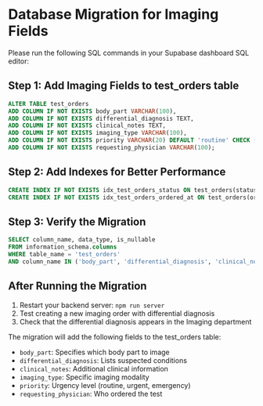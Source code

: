 # Database Migration for Imaging Fields

Please run the following SQL commands in your Supabase dashboard SQL editor:

## Step 1: Add Imaging Fields to test_orders table

```sql
ALTER TABLE test_orders 
ADD COLUMN IF NOT EXISTS body_part VARCHAR(100),
ADD COLUMN IF NOT EXISTS differential_diagnosis TEXT,
ADD COLUMN IF NOT EXISTS clinical_notes TEXT,
ADD COLUMN IF NOT EXISTS imaging_type VARCHAR(100),
ADD COLUMN IF NOT EXISTS priority VARCHAR(20) DEFAULT 'routine' CHECK (priority IN ('routine', 'urgent', 'emergency')),
ADD COLUMN IF NOT EXISTS requesting_physician VARCHAR(100);
```

## Step 2: Add Indexes for Better Performance

```sql
CREATE INDEX IF NOT EXISTS idx_test_orders_status ON test_orders(status);
CREATE INDEX IF NOT EXISTS idx_test_orders_ordered_at ON test_orders(ordered_at);
```

## Step 3: Verify the Migration

```sql
SELECT column_name, data_type, is_nullable 
FROM information_schema.columns 
WHERE table_name = 'test_orders' 
AND column_name IN ('body_part', 'differential_diagnosis', 'clinical_notes', 'imaging_type', 'priority', 'requesting_physician');
```

## After Running the Migration

1. Restart your backend server: `npm run server`
2. Test creating a new imaging order with differential diagnosis
3. Check that the differential diagnosis appears in the Imaging department

The migration will add the following fields to the test_orders table:
- `body_part`: Specifies which body part to image
- `differential_diagnosis`: Lists suspected conditions
- `clinical_notes`: Additional clinical information
- `imaging_type`: Specific imaging modality
- `priority`: Urgency level (routine, urgent, emergency)
- `requesting_physician`: Who ordered the test 